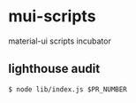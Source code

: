 # mui-scripts

material-ui scripts incubator

## lighthouse audit

`$ node lib/index.js $PR_NUMBER`
